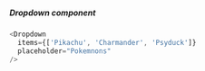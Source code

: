 ##### Dropdown component

```js
<Dropdown
  items={['Pikachu', 'Charmander', 'Psyduck']}
  placeholder="Pokemnons"
/>
```
